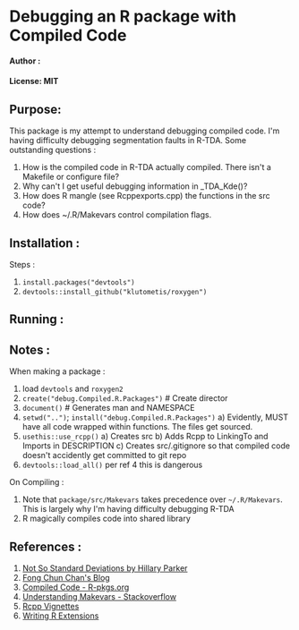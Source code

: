 # Debugging an R package with Compiled Code
#### Author : 
#### License: MIT 
## Purpose:
This package is my attempt to understand debugging compiled code. I'm having
difficulty debugging segmentation faults in R-TDA. Some outstanding questions :
1. How is the compiled code in R-TDA actually compiled. There isn't a Makefile or
   configure file?
2. Why can't I get useful debugging information in _TDA_Kde()?
3. How does R mangle (see Rcppexports.cpp) the functions in the src code?
4. How does ~/.R/Makevars control compilation flags.

## Installation :
Steps :
1. `install.packages("devtools")`
2. `devtools::install_github("klutometis/roxygen")`

## Running :

## Notes :
When making a package : 
1. load `devtools` and `roxygen2`
2. `create("debug.Compiled.R.Packages")`    # Create director
3. `document()`                             # Generates man and NAMESPACE
4. `setwd("..")`; `install("debug.Compiled.R.Packages")`
    a) Evidently, MUST have all code wrapped within functions. The files get sourced.
5. `usethis::use_rcpp()` 
    a) Creates src
    b) Adds Rcpp to LinkingTo and Imports in DESCRIPTION
    c) Creates src/.gitignore so that compiled code doesn't accidently get
       committed to git repo
6. `devtools::load_all()` per ref 4 this is dangerous

On Compiling :
1. Note that `package/src/Makevars` takes precedence over `~/.R/Makevars`. This is
   largely why I'm having difficulty debugging R-TDA
2. R magically compiles code into shared library


## References :
1. [Not So Standard Deviations by Hillary Parker](https://hilaryparker.com/about-hilary-parker/)
2. [Fong Chun Chan's Blog](https://tinyheero.github.io/jekyll/update/2015/07/26/making-your-first-R-package.html)
3. [Compiled Code - R-pkgs.org](https://r-pkgs.org/src.html)
4. [Understanding Makevars - Stackoverflow](https://stackoverflow.com/a/43599233/4021436)
5. [Rcpp Vignettes](https://cran.r-project.org/web/packages/Rcpp/vignettes/Rcpp-package.pdf)
6. [Writing R Extensions](https://cran.r-project.org/doc/manuals/R-exts.html)
